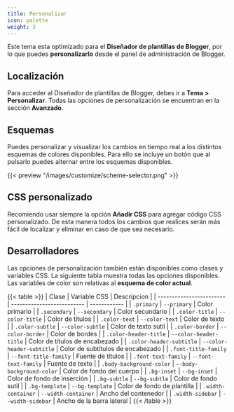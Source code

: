 ```yaml
---
title: Personalizar
icon: palette
weight: 3
---
```


Este tema esta optimizado para el **Diseñador de plantillas de Blogger**, por lo que puedes **personalizarlo** desde el panel de administración de Blogger. 

## Localización

Para acceder al Diseñador de plantillas de Blogger, debes ir a **Tema > Personalizar**. Todas las opciones de personalización se encuentran en la sección **Avanzado**.


## Esquemas

Puedes personalizar y visualizar los cambios en tiempo real a los distintos esquemas de colores disponibles. Para ello se incluye un botón que al pulsarlo puedes alternar entre los esquemas disponibles.

{{< preview "/images/customize/scheme-selector.png" >}}


## CSS personalizado

Recomiendo usar siempre la opción **Añadir CSS** para agregar código CSS personalizado. De esta manera todos los cambios que realices serán más fácil de localizar y eliminar en caso de que sea necesario.


## Desarrolladores

Las opciones de personalización también están disponibles como clases y variables CSS. La siguiente tabla muestra todas las opciones disponibles. Las variables de color son relativas al **esquema de color actual**.

{{< table >}}
| Clase                    | Variable CSS               | Descripcion  |
| ------------------------ | -------------------------- | ------------ |
| `.primary`               | `--primary`                | Color primario |
| `.secondary`             | `--secondary`              | Color secundario |
| `.color-title`           | `--color-title`            | Color de títulos |
| `.color-text`            | `--color-text`             | Color de texto |
| `.color-subtle`          | `--color-subtle`           | Color de texto sutil |
| `.color-border`          | `--color-border`           | Color de bordes |
| `.color-header-title`    | `--color-header-title`     | Color de títulos de encabezado |
| `.color-header-subtitle` | `--color-header-subtitle`  | Color de subtítulos de encabezado |
| `.font-title-family`     | `--font-title-family`      | Fuente de títulos |
| `.font-text-family`      | `--font-text-family`       | Fuente de texto |
| `.body-background-color` | `--body-background-color`  | Color de fondo del cuerpo |
| `.bg-inset`              | `--bg-inset`               | Color de fondo de inserción |
| `.bg-subtle`             | `--bg-subtle`              | Color de fondo sutil |
| `.bg-template`           | `--bg-template`            | Color de fondo de plantilla |
| `.width-container`       | `--width-container`        | Ancho del contenedor |
| `.width-sidebar`         | `--width-sidebar`          | Ancho de la barra lateral |
{{< /table >}}